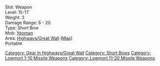 Slot: Weapon  
Level: 15-17  
Weight: 3  
Damage Range: 6 - 20  
Type: Short Bow  
Mob: [Yeoman](Yeoman "wikilink")  
Area: [Highways/Great
Wall](:Category:_Highways/Great_Wall.md "wikilink")
([Map](Highways/Great_Wall_Map.md "wikilink"))  
Portable

[Category: Gear In Highways/Great
Wall](Category:_Gear_In_Highways/Great_Wall "wikilink") [Category: Short
Bows](Category:_Short_Bows "wikilink") [Category: Lowmort 1-10 Missile
Weapons](Category:_Lowmort_1-10_Missile_Weapons "wikilink") [Category:
Lowmort 11-20 Missile
Weapons](Category:_Lowmort_11-20_Missile_Weapons "wikilink")
